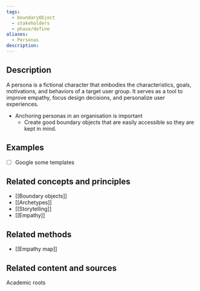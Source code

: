 ```yaml
---
tags:
  - boundaryObject
  - stakeholders
  - phase/define
aliases:
  - Personas
description:
---
```


## Description
A persona is a fictional character that embodies the characteristics, goals, motivations, and behaviors of a target user group. It serves as a tool to improve empathy, focus design decisions, and personalize user experiences.

- Anchoring personas in an organisation is important
	- Create good boundary objects that are easily accessible so they are kept in mind.
## Examples 
- [ ] Google some templates

## Related concepts and principles
- [[Boundary objects]]
- [[Archetypes]]
- [[Storytelling]]
- [[Empathy]] 


## Related methods
- [[Empathy map]]

## Related content and sources
 Academic roots
